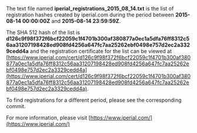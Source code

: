 The text file named **iperial_registrations_2015_08_14.txt** is the list of registration hashes created by iperial.com during the period between **2015-08-14 00:00:00Z** and **2015-08-14 23:59:59Z**.

The SHA 512 hash of the list is **d126c9f98f372f6bcf22059c1f4701b300af380877a0ec1a5dfa76ff8312c56aa31207198428ed908fd4256a647fc7aa25262ebf0498e757d2ec2a3329cedd4a** and the registration certificate for the list can be viewed at [https://www.iperial.com/cert/d126c9f98f372f6bcf22059c1f4701b300af380877a0ec1a5dfa76ff8312c56aa31207198428ed908fd4256a647fc7aa25262ebf0498e757d2ec2a3329cedd4a](https://www.iperial.com/cert/d126c9f98f372f6bcf22059c1f4701b300af380877a0ec1a5dfa76ff8312c56aa31207198428ed908fd4256a647fc7aa25262ebf0498e757d2ec2a3329cedd4a).

To find registrations for a different period, please see the corresponding commit.

For more information, please visit [https://www.iperial.com/](https://www.iperial.com/)
